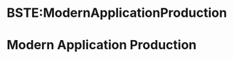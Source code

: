 






BSTE:ModernApplicationProduction
================================






Modern Application Production
=============================











